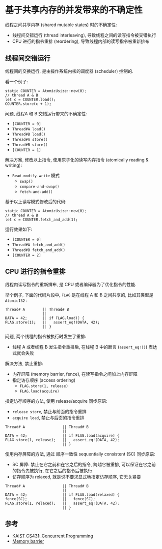 # 基于共享内存的并发带来的不确定性

线程之间共享内存 (shared mutable states) 时的不确定性:

- 线程间交错运行 (thread interleaving), 导致线程之间的读写指令被交错执行
- CPU 进行的指令重排 (reordering), 导致线程内部的读写指令被重新排布

## 线程间交错运行

线程间的交换运行, 是由操作系统内核的调度器 (scheduler) 控制的.

看一个例子:

```rust, no_run
static COUNTER = AtomicUsize::new(0);
// thread A & B
let c = COUNTER.load();
COUNTER.store(c + 1);
```

问题, 线程A 和 B 交错运行带来的不确定性:

- `[COUNTER = 0]`
- `Thread#A load()`
- `Thread#B load()`
- `Thread#A store()`
- `Thread#B store()`
- `[COUNTER = 1]`

解决方案, 修改以上指令, 使用原子化的读写内存指令 (atomically reading & writing):

- `Read-modify-write` 模式
    - `swap()`
    - `compare-and-swap()`
    - `fetch-and-add()`

基于以上读写模式修改后的代码:

```rust, no_run
static COUNTER = AtomicUsize::new(0);
// thread A & B
let c = COUNTER.fetch_and_add(1);
```

运行效果如下:

- `[COUNTER = 0]`
- `Thread#A fetch_and_add()`
- `Thread#B fetch_and_add()`
- `[COUNTER = 2]`

## CPU 进行的指令重排

线程内读写指令的重新排布, 是 CPU 或者编译器为了优化指令的性能.

举个例子, 下面的代码片段中, `FLAG` 是在线程 A 和 B 之间共享的, 比如其类型是 `AtomicI32` :

```text
Thread# A        || Thread# B
                 ||
DATA = 42;       || if FLAG.load() {
FLAG.store(1);   ||   assert_eq!(DATA, 42);
                 || }
```

问题, 两个线程的指令被执行时发生了重排:

- 线程 A 或者线程 B 发生指令重排后, 在线程 B 中的断言 (`assert_eq!()`) 表达式就会失败

解决方法, 禁止重排:

- 内存屏障 (memory barrier, fence), 在读写指令之间加上内存屏障
- 指定访存顺序 (access ordering)
    - `FLAG.store(1, release)`
    - `FLAG.load(acquire)`

指定访存顺序的方法, 使用 release/acquire 同步原语:

- `release store`, 禁止与前面的指令重排
- `acquire load`, 禁止与后面的指令重排

```text
Thread# A                 || Thread# B
                          ||
DATA = 42;                || if FLAG.load(acquire) {
FLAG.store(1, release);   ||   assert_eq!(DATA, 42);
                          || }
```

使用内存屏障的方法, 通过 顺序一致性 sequentially consistent (SC) 同步原语:

- SC 屏障: 禁止在它之前和在它之后的指令, 跨越它被重排, 可以保证在它之前的指令先被执行, 在它之后的指令后被执行
- 访存顺序为 relaxed, 就是说不要求显式地指定访存顺序, 它无关紧要

```text
Thread# A                 || Thread# B
                          ||
DATA = 42;                || if FLAG.load(relaxed) {
fence(SC);                ||   fence(SC);
FLAG.store(1, relaxed);   ||   assert_eq!(DATA, 42);
                          || }
```

## 参考

- [KAIST CS431: Concurrent Programming](https://github.com/kaist-cp/cs431)
- [Memory barrier](https://en.wikipedia.org/wiki/Memory_barrier)